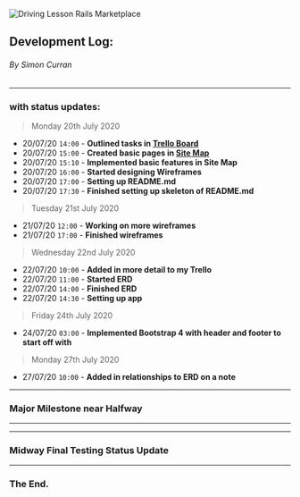 ﻿![Driving Lesson Rails Marketplace]()


## Development Log:
###### By Simon Curran
----
### with status updates:

> Monday 20th July 2020


- 20/07/20 `14:00` - **Outlined tasks in [Trello Board](https://trello.com/b/JUx9nN3o/drivinglessonmarketplace)**
- 20/07/20 `15:00` - **Created basic pages in [Site Map](https://app.lucidchart.com/invitations/accept/5c7ca853-a396-463d-bc0f-659cb9f1d4ee)**
- 20/07/20 `15:10` - **Implemented basic features in Site Map**
- 20/07/20 `16:00` - **Started designing Wireframes**
- 20/07/20 `17:00` - **Setting up README.md**
- 20/07/20 `17:30` - **Finished setting up skeleton of README.md**


> Tuesday 21st July 2020

- 21/07/20 `12:00` - **Working on more wireframes**
- 21/07/20 `17:00` - **Finished wireframes**


> Wednesday 22nd July 2020

- 22/07/20 `10:00` - **Added in more detail to my Trello**
- 22/07/20 `11:00` - **Started ERD**
- 22/07/20 `14:00` - **Finished ERD**
- 22/07/20 `14:30` - **Setting up app**


> Friday 24th July 2020

- 24/07/20 `03:00` - **Implemented Bootstrap 4 with header and footer to start off with**


> Monday 27th July 2020


- 27/07/20 `10:00` - **Added in relationships to ERD on a note**



----

### Major Milestone near Halfway


----

----
### Midway Final Testing Status Update



----
### The End.

